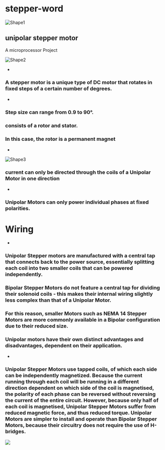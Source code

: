 # stepper-word
![Shape1](https://i.ibb.co/LY2qyv8/3243123.png)

## **unipolar stepper motor**

A microprocessor Project

 ![Shape2](RackMultipart20220107-4-jmu75m_html_1d195ac1585e3fb2.gif)

-
###
### A stepper motor is a unique type of DC motor that rotates in fixed steps of a certain number of degrees.

-
### **Step size can range from 0.9 to 90°.**

### **consists of a rotor and stator.**

### **In this case, the rotor is a permanent magnet**


-
![Shape3](https://i.ibb.co/j8n0xLH/Capture.png)
###
### current can only be directed through the coils of a Unipolar Motor in one direction

-
### **Unipolar Motors can only power individual phases at fixed polarities.**

#
# Wiring

-
### **Unipolar Stepper motors are manufactured with a central tap that connects back to the power source, essentially splitting each coil into two smaller coils that can be powered independently.**

### **Bipolar Stepper Motors do not feature a central tap for dividing their solenoid coils - this makes their internal wiring slightly less complex than that of a Unipolar Motor.**

### **For this reason, smaller Motors such as NEMA 14 Stepper Motors are more commonly available in a Bipolar configuration due to their reduced size.**

### **Unipolar motors have their own distinct advantages and disadvantages, dependent on their application.**

-
### **Unipolar Stepper Motors use tapped coils, of which each side can be independently magnetized. Because the current running through each coil will be running in a different direction dependent on which side of the coil is magnetised, the polarity of each phase can be reversed without reversing the current of the entire circuit. However, because only half of each coil is magnetised, Unipolar Stepper Motors suffer from reduced magnetic force, and thus reduced torque. Unipolar Motors are simpler to install and operate than Bipolar Stepper Motors, because their circuitry does not require the use of H-bridges.**

![](RackMultipart20220107-4-jmu75m_html_6bfd4f83d866bc48.gif)
